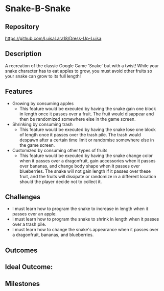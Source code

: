 # Snake-B-Snake

## Repository
https://github.com/LuisaLara18/Dress-Up-Luisa

## Description
A recreation of the classic Google Game 'Snake' but with a twist! While your snake character has to eat apples to grow, you must avoid other fruits so your snake can grow to its full length!

## Features
- Growing by consuming apples
  - This feature would be executed by having the snake gain one block in length once it passes over a fruit. The fruit would disappear and then be randomized somewhere else in the game screen.
- Shrinking by consuming trash
  - This feature would be executed by having the snake lose one block of length once it passes over the trash pile. The trash would despawn after a certain time limit or randomise somewhere else in the game screen.
- Customized by consuming other types of fruits
  - This feature would be executed by having the snake change color when it passes over a dragonfruit, gain accessories when it passes over bananas, and change body shape when it passes over blueberries. The snake will not gain length if it passes over these fruit, and the fruits will dissipate or randomize in a different location should the player decide not to collect it. 

## Challenges
- I must learn how to program the snake to increase in length when it passes over an apple.
- I must learn how to program the snake to shrink in length when it passes over a trash pile.
- I must learn how to change the snake's appearance when it passes over a dragonfruit, bananas, and blueberries.

## Outcomes
Ideal Outcome: 
- 

## Milestones
